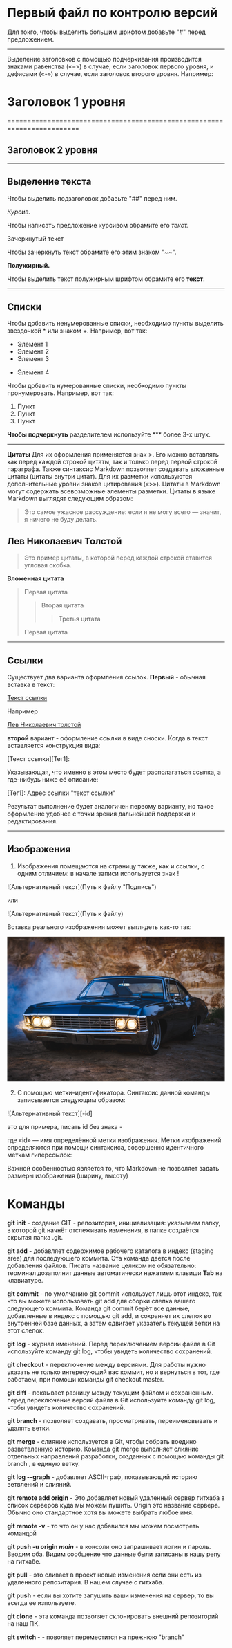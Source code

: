 # Первый файл по контролю версий

Для токго, чтобы выделить большим шрифтом добавьте "#" перед предложением.
******

Выделение заголовков с помощью подчеркивания производится знаками равенства («=») в случае, если заголовок первого уровня, и дефисами («-») в случае, если заголовок второго уровня. Например:
# Заголовок 1 уровня
========================================================================

## Заголовок 2 уровня

----------------------------------------------------


## Выделение текста

Чтобы выделить подзаголовок добавьте "##" перед ним.

*Курсив.*

Чтобы написать предложение курсивом обрамите его *текст.*

~~Зачеркнутый текст~~

Чтобы зачеркнуть текст обрамите его этим знаком "~~". 

**Полужирный.**

Чтобы выделить текст полужирным шрифтом обрамите его **текст**.
****

## Списки

Чтобы добавить ненумерованные списки, необходимо пункты выделить звездочкой * или знаком +. Например, вот так:

* Элемент 1
* Элемент 2
* Элемент 3
+ Элемент 4

Чтобы добавить нумерованные списки, необходимо пункты пронумеровать. Например, вот так:

1. Пункт
2. Пункт
3. Пункт

**Чтобы подчеркнуть** разделителем используйте *** более 3-х штук.
**************

**Цитаты** Для их оформления применяется знак >. Его можно вставлять как перед каждой строкой цитаты, так и только перед первой строкой параграфа. Также синтаксис Markdown позволяет создавать вложенные цитаты (цитаты внутри цитат). Для их разметки используются дополнительные уровни знаков цитирования («>»). Цитаты в Markdown могут содержать всевозможные элементы разметки. Цитаты в языке Markdown выглядят следующим образом:

>Это самое ужасное рассуждение: если я не могу всего — значит, я ничего не буду делать.

## Лев Николаевич Толстой

>Это пример цитаты,
>в которой перед каждой строкой
>ставится угловая скобка.

**Вложенная цитата**

> Первая цитата
>> Вторая цитата
>>> Третья цитата
>
>Первая цитата

*******************

## Ссылки

Существует два варианта оформления ссылок. **Первый** - обычная вставка в текст:

[Текст ссылки](адрес "Описание")

Например

[Лев Николаевич толстой]("https://ru.wikipedia.org/wiki/%D0%A2%D0%BE%D0%BB%D1%81%D1%82%D0%BE%D0%B9,_%D0%9B%D0%B5%D0%B2_%D0%9D%D0%B8%D0%BA%D0%BE%D0%BB%D0%B0%D0%B5%D0%B2%D0%B8%D1%87")

**второй** вариант - оформление ссылки в виде сноски. Когда в текст вставляется конструкция вида:

[Текст ссылки][Тег1]:

Указывающая, что именно в этом место будет располагаться ссылка, а где-нибудь ниже её описание:

[Тег1]: Адрес ссылки "текст ссылки"

Результат выполнение будет аналогичен первому варианту, но такое оформление удобнее с точки зрения дальнейшей поддержки и редактирования.
****

## Изображения

1. Изображения помещаются на страницу также, как и ссылки, с одним отличием: в начале записи используется знак !

![Альтернативный текст](Путь к файлу "Подпись")

или

![Альтернативный текст](Путь к файлу)

Вставка реального изображения может выглядеть как-то так:

![Car](chevrolet-impala-1967-19.jpg "Chevrolet Impala 1967")

2. С помощью метки-идентификатора. Синтаксис данной команды записывается следующим образом:

![Альтернативный текст][-id]   

это для примера, писать id без знака -

где «id» — имя определённой метки изображения. Метки изображений определяются при помощи синтаксиса, совершенно идентичного меткам гиперссылок:

[id]: путь/к/изображению "Необязательная подсказка"

Важной особенностью является то, что Markdown не позволяет задать размеры изображения (ширину, высоту)

# Команды

**git init** - создание GIT - репозитория, инициализация: указываем папку, в которой
git начнёт отслеживать изменения, в папке создаётся скрытая папка .git.

**git add** - добавляет содержимое рабочего каталога 
в индекс (staging area) для последующего коммита. Эта команда дается после добавления файлов. Писать название целиком не обязательно: терминал дозаполнит данные автоматически нажатием клавиши **Tab** на клавиатуре.

**git commit** - по умолчанию git commit использует лишь этот индекс, так что вы можете использовать git add для сборки слепка вашего следующего коммита. Команда git commit берёт все данные, добавленные в индекс с помощью git add, и сохраняет их слепок во внутренней базе данных, а затем сдвигает указатель текущей ветки на этот слепок.

**git log** - журнал именений. Перед переключением версии файла в Git
используйте команду git log, чтобы увидеть количество сохранений.

**git checkout** - переключение между версиями. Для работы нужно указать не только
интересующий вас коммит, но и вернуться в тот, где работаем, при помощи команды git checkout master.

**git diff** - покаывает разницу между текущим файлом и сохраненным. перед переключение версий файла в Git используйте команду git log, чтобы увидеть количество сохранений.

**git branch** - позволяет создавать, просматривать, переименовывать и удалять ветки.

**git merge** - cлияние используется в Git, чтобы собрать воедино разветвленную историю. Команда git merge выполняет слияние отдельных направлений разработки, созданных с помощью команды git branch , в единую ветку.

**git log --graph** - добавляет ASCII-граф, показывающий историю ветвлений и слияний.

**git remote add origin** - Это добавляет новый удаленный сервер гитхаба в список серверов куда мы можем пушить. Origin это название сервера. Обычно оно стандартное хотя вы можете выбрать любое имя.

**git remote -v** - то что он у нас добавился мы можем посмотреть командой

**git push -u origin _main_** - в консоли оно запрашивает логин и пароль. Вводим оба. Видим сообщение что данные были записаны в нашу репу на гитхабе.

**git pull** - это сливает в проект новые изменения если они есть из удаленного репозитария. В нашем случае с гитхаба.

**git push** - если вы хотите запушить ваши изменения на сервер, то вы всегда ее изпользуете.

**git clone** - эта команда позволяет склонировать внешний репозиторий на наш ПК.

**git switch -** - поволяет переместится на прежнюю "branch"
